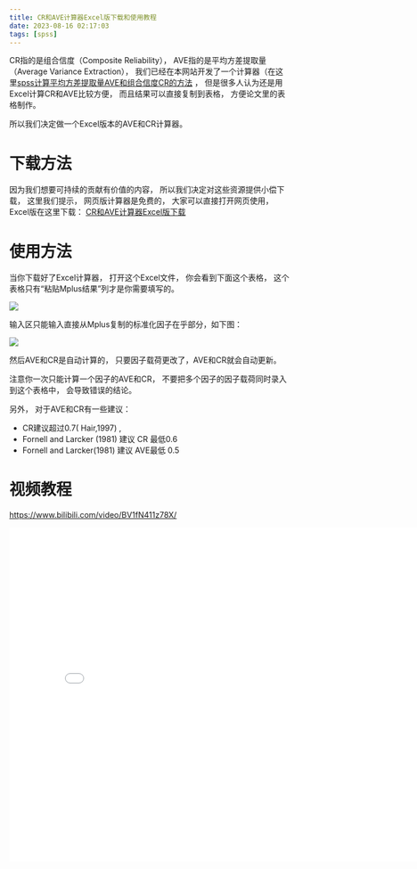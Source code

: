 ```yaml
---
title: CR和AVE计算器Excel版下载和使用教程
date: 2023-08-16 02:17:03
tags: [spss]
---
```


CR指的是组合信度（Composite Reliability）， AVE指的是平均方差提取量（Average Variance Extraction），
我们已经在本网站开发了一个计算器（在这里[spss计算平均方差提取量AVE和组合信度CR的方法](https://mlln.cn/2019/09/06/spss%E8%AE%A1%E7%AE%97%E5%B9%B3%E5%9D%87%E6%96%B9%E5%B7%AE%E6%8F%90%E5%8F%96%E9%87%8FAVE%E5%92%8C%E7%BB%84%E5%90%88%E4%BF%A1%E5%BA%A6CR%E7%9A%84%E6%96%B9%E6%B3%95/) ，
但是很多人认为还是用Excel计算CR和AVE比较方便， 而且结果可以直接复制到表格， 方便论文里的表格制作。

所以我们决定做一个Excel版本的AVE和CR计算器。

<!-- more -->

# 下载方法

因为我们想要可持续的贡献有价值的内容， 
所以我们决定对这些资源提供小偿下载，
这里我们提示， 网页版计算器是免费的，
大家可以直接打开网页使用，
Excel版在这里下载： [CR和AVE计算器Excel版下载](https://gf.bilibili.com/item/detail/1103271046)

# 使用方法

当你下载好了Excel计算器， 打开这个Excel文件，
你会看到下面这个表格， 这个表格只有“粘贴Mplus结果”列才是你需要填写的。

<img src="cr&ave01.png">

输入区只能输入直接从Mplus复制的标准化因子在乎部分，如下图：

<img src="mplus.png">


然后AVE和CR是自动计算的， 只要因子载荷更改了，AVE和CR就会自动更新。

注意你一次只能计算一个因子的AVE和CR， 不要把多个因子的因子载荷同时录入到这个表格中，
会导致错误的结论。

另外， 对于AVE和CR有一些建议：

- CR建议超过0.7( Hair,1997) ,
- Fornell and Larcker (1981) 建议 CR 最低0.6
- Fornell and Larcker(1981) 建议 AVE最低 0.5

# 视频教程

https://www.bilibili.com/video/BV1fN411z78X/

<iframe src="//player.bilibili.com/player.html?bvid=BV1fN411z78X&page=1" style="width:800px;height:600px" scrolling="no" border="0" frameborder="no" framespacing="0" allowfullscreen="true"> </iframe>